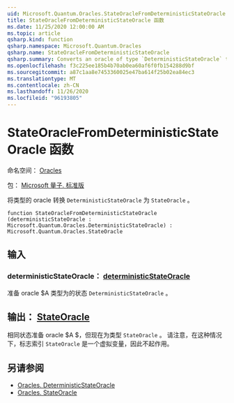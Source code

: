 ```yaml
---
uid: Microsoft.Quantum.Oracles.StateOracleFromDeterministicStateOracle
title: StateOracleFromDeterministicStateOracle 函数
ms.date: 11/25/2020 12:00:00 AM
ms.topic: article
qsharp.kind: function
qsharp.namespace: Microsoft.Quantum.Oracles
qsharp.name: StateOracleFromDeterministicStateOracle
qsharp.summary: Converts an oracle of type `DeterministicStateOracle` to `StateOracle`.
ms.openlocfilehash: f3c225ee185b4b70ab0ea60af6f0fb154288d9bf
ms.sourcegitcommit: a87c1aa8e7453360025e47ba614f25b02ea84ec3
ms.translationtype: MT
ms.contentlocale: zh-CN
ms.lasthandoff: 11/26/2020
ms.locfileid: "96193805"
---
```

# <a name="stateoraclefromdeterministicstateoracle-function"></a>StateOracleFromDeterministicStateOracle 函数

命名空间： [Oracles](xref:Microsoft.Quantum.Oracles)

包： [Microsoft 量子. 标准版](https://nuget.org/packages/Microsoft.Quantum.Standard)


将类型的 oracle 转换 `DeterministicStateOracle` 为 `StateOracle` 。

```qsharp
function StateOracleFromDeterministicStateOracle (deterministicStateOracle : Microsoft.Quantum.Oracles.DeterministicStateOracle) : Microsoft.Quantum.Oracles.StateOracle
```


## <a name="input"></a>输入

### <a name="deterministicstateoracle--deterministicstateoracle"></a>deterministicStateOracle： [deterministicStateOracle](xref:Microsoft.Quantum.Oracles.DeterministicStateOracle)

准备 oracle $A 类型为的状态 `DeterministicStateOracle` 。



## <a name="output--stateoracle"></a>输出： [StateOracle](xref:Microsoft.Quantum.Oracles.StateOracle)

相同状态准备 oracle $A $，但现在为类型 `StateOracle` 。 请注意，在这种情况下，标志索引 `StateOracle` 是一个虚拟变量，因此不起作用。

## <a name="see-also"></a>另请参阅

- [Oracles. DeterministicStateOracle](xref:Microsoft.Quantum.Oracles.DeterministicStateOracle)
- [Oracles. StateOracle](xref:Microsoft.Quantum.Oracles.StateOracle)